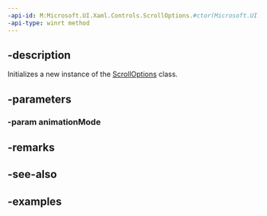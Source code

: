 ```yaml
---
-api-id: M:Microsoft.UI.Xaml.Controls.ScrollOptions.#ctor(Microsoft.UI.Xaml.Controls.AnimationMode)
-api-type: winrt method
---
```


## -description

Initializes a new instance of the [ScrollOptions](scrolloptions.md) class.

## -parameters

### -param animationMode

## -remarks

## -see-also

## -examples

